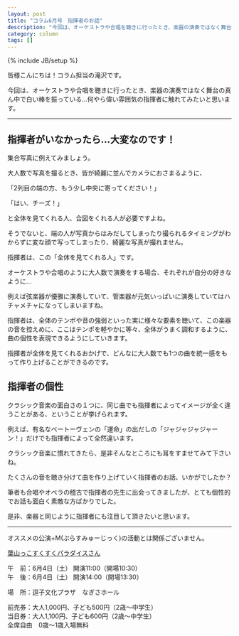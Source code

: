 ```yaml
---
layout: post
title: "コラム6月号　指揮者のお話"
description: "今回は、オーケストラや合唱を聴きに行ったとき、楽器の演奏ではなく舞台の真ん中で白い棒を振っている…何やら偉い雰囲気の指揮者に触れてみたいと思います。"
category: column
tags: []
---
```

{% include JB/setup %}

皆様こんにちは！コラム担当の滝沢です。

今回は、オーケストラや合唱を聴きに行ったとき、楽器の演奏ではなく舞台の真ん中で白い棒を振っている…何やら偉い雰囲気の指揮者に触れてみたいと思います。

 
---

## 指揮者がいなかったら…大変なのです！

集合写真に例えてみましょう。

大人数で写真を撮るとき、皆が綺麗に並んでカメラにおさまるように、

「2列目の端の方、もう少し中央に寄ってください！」

「はい、チーズ！」

と全体を見てくれる人、合図をくれる人が必要ですよね。

そうでないと、端の人が写真からはみだしてしまったり撮られるタイミングがわからずに変な顔で写ってしまったり、綺麗な写真が撮れません。

 

指揮者は、この「全体を見てくれる人」です。

オーケストラや合唱のように大人数で演奏をする場合、それぞれが自分の好きなように…

例えば弦楽器が優雅に演奏していて、管楽器が元気いっぱいに演奏していてはハチャメチャになってしまいますね。

指揮者は、全体のテンポや音の強弱といった実に様々な要素を聴いて、この楽器の音を控えめに、ここはテンポを軽やかに等々、全体がうまく調和するように、曲の個性を表現できるようにしていきます。

指揮者が全体を見てくれるおかげで、どんなに大人数でも1つの曲を統一感をもって作り上げることができるのです。

 

## 指揮者の個性

クラシック音楽の面白さの１つに、同じ曲でも指揮者によってイメージが全く違うことがある、ということが挙げられます。

例えば、有名なベートーヴェンの「運命」の出だしの「ジャジャジャジャーン！」だけでも指揮者によって全然違います。

クラシック音楽に慣れてきたら、是非そんなところにも耳をすませてみて下さいね。

 

たくさんの音を聴き分けて曲を作り上げていく指揮者のお話、いかがでしたか？

筆者も合唱やオペラの稽古で指揮者の先生に出会ってきましたが、とても個性的でお話も面白く素敵な方ばかりでした。

是非、楽器と同じように指揮者にも注目して頂きたいと思います。


---

オススメの公演<span class="inhibit">+M(ぷらすみゅーじっく)の活動とは関係ございません。</span>

[葉山っこすくすくパラダイスさん](http://hayama-sukupara.com/2168)

午　前：6月4日（土） 開演11:00（開場10:30）  
午　後：6月4日（土） 開演14:00（開場13:30）

場　所：逗子文化プラザ　なぎさホール

前売券：大人1,000円、子ども500円（2歳～中学生）  
当日券：大人1,100円、子ども600円（2歳～中学生）  
全席自由　0歳～1歳入場無料  


